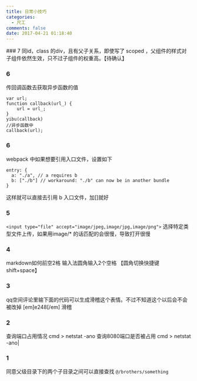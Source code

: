 ```yaml
---
title: 日常小技巧
categories:
  - 尺工
comments: false
date: 2017-04-21 01:18:40
---
```

<p></p>
<!-- more -->
### 7
同id，class 的div，且有父子关系，即使写了 scoped ，父组件的样式对子组件依然生效，只不过子组件的权重高。【待确认】

### 6
传回调函数去获取异步函数的值
```
var url;
function callback(url_) {
	url = url_;
}
yibu(callback)
//异步函数中
callback(url);
```
### 6
webpack 中如果想要引用入口文件，设置如下
```
entry: {
  a: "./a", // a requires b
  b: ["./b"] // workaround: "./b" can now be in another bundle
}
```
这样就可以直接去引用 b 入口文件，加[]就好 


### 5
`<input type="file" accept="image/jpeg,image/jpg,image/png">`
选择特定类型文件上传，如果用image/* 的话匹配的会很慢，导致打开很慢

### 4
markdown如何前空2格
输入法圆角输入2个空格 【圆角切换快捷键 shift+space】

### 3
qq空间评论里输下面的代码可以生成滑稽这个表情。不过不知道这个以后会不会被改掉
[em]e248[/em]    滑稽

### 2
查询端口占用情况
cmd > netstat -ano
查询8080端口是否被占用
cmd > netstat -ano|

### 1
同意父级目录下的两个子目录之间可以直接查找 `@/brothers/something`